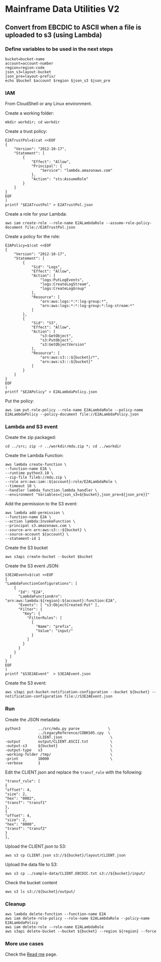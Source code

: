 # Mainframe Data Utilities V2

## Convert from EBCDIC to ASCII when a file is uploaded to s3 (using Lambda)

### Define variables to be used in the next steps
```
bucket=bucket-name
account=account-number
region=region-code
json_s3=layout-bucket
json_pre=layout-prefix/
echo $bucket $account $region $json_s3 $json_pre
```

### IAM

From CloudShell or any Linux environment.

Create a working folder:
```
mkdir workdir; cd workdir
```

Create a trust policy:
```
E2ATrustPol=$(cat <<EOF
{
    "Version": "2012-10-17",
    "Statement": [
        {
            "Effect": "Allow",
            "Principal": {
                "Service": "lambda.amazonaws.com"
            },
            "Action": "sts:AssumeRole"
        }
    ]
}
EOF
)
printf "$E2ATrustPol" > E2ATrustPol.json
```

Create a role for your Lambda:
```
aws iam create-role --role-name E2ALambdaRole --assume-role-policy-document file://E2ATrustPol.json
```

Create a policy for the role:
```
E2APolicy=$(cat <<EOF
{
    "Version": "2012-10-17",
    "Statement": [
        {
            "Sid": "Logs",
            "Effect": "Allow",
            "Action": [
                "logs:PutLogEvents",
                "logs:CreateLogStream",
                "logs:CreateLogGroup"
            ],
            "Resource": [
                "arn:aws:logs:*:*:log-group:*",
                "arn:aws:logs:*:*:log-group:*:log-stream:*"
            ]
        },
        {
            "Sid": "S3",
            "Effect": "Allow",
            "Action": [
                "s3:GetObject",
                "s3:PutObject",
                "s3:GetObjectVersion"
            ],
            "Resource": [
                "arn:aws:s3:::${bucket}/*",
                "arn:aws:s3:::${bucket}"
            ]
        }
    ]
}
EOF
)
printf "$E2APolicy" > E2ALambdaPolicy.json
```

Put the policy:
```
aws iam put-role-policy --role-name E2ALambdaRole --policy-name E2ALambdaPolicy --policy-document file://E2ALambdaPolicy.json
```

### Lambda and S3 event

Create the zip packaged:
```
cd ../src; zip -r ../workdir/mdu.zip *; cd ../workdir
```

Create the Lambda Function:
```
aws lambda create-function \
--function-name E2A \
--runtime python3.10 \
--zip-file fileb://mdu.zip \
--role arn:aws:iam::${account}:role/E2ALambdaRole \
--timeout 10 \
--handler lambda_function.lambda_handler \
--environment "Variables={json_s3=${bucket},json_pre=${json_pre}}"
```

Add the permission to the S3 event:

```
aws lambda add-permission \
--function-name E2A \
--action lambda:InvokeFunction \
--principal s3.amazonaws.com \
--source-arn arn:aws:s3:::${bucket} \
--source-account ${account} \
--statement-id 1
```


Create the S3 bucket
```
aws s3api create-bucket --bucket $bucket
```

Create the S3 event JSON:

```
S3E2AEvent=$(cat <<EOF
{
"LambdaFunctionConfigurations": [
    {
      "Id": "E2A",
      "LambdaFunctionArn": "arn:aws:lambda:${region}:${account}:function:E2A",
      "Events": [ "s3:ObjectCreated:Put" ],
      "Filter": {
        "Key": {
          "FilterRules": [
            {
              "Name": "prefix",
              "Value": "input/"
            }
          ]
        }
      }
    }
  ]
}
EOF
)
printf "$S3E2AEvent"  > S3E2AEvent.json
```

Create the S3 event:
```
aws s3api put-bucket-notification-configuration --bucket ${bucket} --notification-configuration file://S3E2AEvent.json
```

### Run

Create the JSON metadata:
```
python3        ../src/mdu.py parse             \
               ../LegacyReference/COBKS05.cpy  \
               CLIENT.json                      \
-output        output/CLIENT.ASCII.txt          \
-output-s3     ${bucket}                        \
-output-type   s3                               \
-working-folder /tmp/                           \
-print         10000                            \
-verbose       1
```

Edit the CLIENT.json and replace the `transf_rule` with the following:

```
"transf_rule": [
{
"offset": 4,
"size": 2,
"hex": "0002",
"transf": "transf1"
},
{
"offset": 4,
"size": 2,
"hex": "0000",
"transf": "transf2"
}
],
```

Upload the CLIENT.json to S3:
```
aws s3 cp CLIENT.json s3://${bucket}/layout/CLIENT.json
```

Upload the data file to S3:
```
aws s3 cp ../sample-data/CLIENT.EBCDIC.txt s3://${bucket}/input/
```

Check the bucket content
```
aws s3 ls s3://${bucket}/output/
```

### Cleanup
```
aws lambda delete-function --function-name E2A
aws iam delete-role-policy --role-name E2ALambdaRole --policy-name E2ALambdaPolicy
aws iam delete-role --role-name E2ALambdaRole
aws s3api delete-bucket --bucket ${bucket} --region ${region} --force

```


### More use cases

Check the [Read me](/docs/readme.md) page.